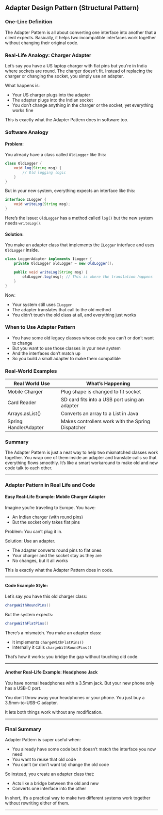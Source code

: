 ## Adapter Design Pattern (Structural Pattern)

### One-Line Definition

The Adapter Pattern is all about converting one interface into another that a client expects. Basically, it helps two incompatible interfaces work together without changing their original code.

### Real-Life Analogy: Charger Adapter

Let’s say you have a US laptop charger with flat pins but you're in India where sockets are round. The charger doesn’t fit. Instead of replacing the charger or changing the socket, you simply use an adapter.

What happens is:

* Your US charger plugs into the adapter
* The adapter plugs into the Indian socket
* You don’t change anything in the charger or the socket, yet everything works fine

This is exactly what the Adapter Pattern does in software too.

### Software Analogy

#### Problem:

You already have a class called `OldLogger` like this:

```java
class OldLogger {
    void log(String msg) {
        // Old logging logic
    }
}
```

But in your new system, everything expects an interface like this:

```java
interface ILogger {
    void writeLog(String msg);
}
```

Here’s the issue: `OldLogger` has a method called `log()` but the new system needs `writeLog()`.

#### Solution:

You make an adapter class that implements the `ILogger` interface and uses `OldLogger` inside.

```java
class LoggerAdapter implements ILogger {
    private OldLogger oldLogger = new OldLogger();

    public void writeLog(String msg) {
        oldLogger.log(msg); // This is where the translation happens
    }
}
```

Now:

* Your system still uses `ILogger`
* The adapter translates that call to the old method
* You didn’t touch the old class at all, and everything just works

### When to Use Adapter Pattern

* You have some old legacy classes whose code you can’t or don’t want to change
* But you want to use those classes in your new system
* And the interfaces don’t match up
* So you build a small adapter to make them compatible

### Real-World Examples

| Real World Use        | What’s Happening                                  |
| --------------------- | ------------------------------------------------- |
| Mobile Charger        | Plug shape is changed to fit socket               |
| Card Reader           | SD card fits into a USB port using an adapter     |
| Arrays.asList()       | Converts an array to a List in Java               |
| Spring HandlerAdapter | Makes controllers work with the Spring Dispatcher |

### Summary

The Adapter Pattern is just a neat way to help two mismatched classes work together. You wrap one of them inside an adapter and translate calls so that everything flows smoothly. It’s like a smart workaround to make old and new code talk to each other.

---

### Adapter Pattern in Real Life and Code

#### Easy Real-Life Example: Mobile Charger Adapter

Imagine you’re traveling to Europe.
You have:

* An Indian charger (with round pins)
* But the socket only takes flat pins

Problem: You can’t plug it in.

Solution: Use an adapter.

* The adapter converts round pins to flat ones
* Your charger and the socket stay as they are
* No changes, but it all works

This is exactly what the Adapter Pattern does in code.

---

#### Code Example Style:

Let’s say you have this old charger class:

```java
chargeWithRoundPins()
```

But the system expects:

```java
chargeWithFlatPins()
```

There’s a mismatch. You make an adapter class:

* It implements `chargeWithFlatPins()`
* Internally it calls `chargeWithRoundPins()`

That’s how it works: you bridge the gap without touching old code.

---

#### Another Real-Life Example: Headphone Jack

You have normal headphones with a 3.5mm jack.
But your new phone only has a USB-C port.

You don’t throw away your headphones or your phone.
You just buy a 3.5mm-to-USB-C adapter.

It lets both things work without any modification.

---

### Final Summary

Adapter Pattern is super useful when:

* You already have some code but it doesn’t match the interface you now need
* You want to reuse that old code
* You can’t (or don’t want to) change the old code

So instead, you create an adapter class that:

* Acts like a bridge between the old and new
* Converts one interface into the other

In short, it’s a practical way to make two different systems work together without rewriting either of them.

---